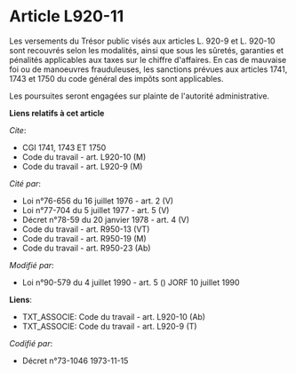 # Article L920-11

Les versements du Trésor public visés aux articles L. 920-9 et L. 920-10 sont recouvrés selon les modalités, ainsi que sous
les sûretés, garanties et pénalités applicables aux taxes sur le chiffre d'affaires. En cas de mauvaise foi ou de manoeuvres
frauduleuses, les sanctions prévues aux articles 1741, 1743 et 1750 du code général des impôts sont applicables.

Les poursuites seront engagées sur plainte de l'autorité administrative.

**Liens relatifs à cet article**

_Cite_:

  - CGI 1741, 1743 ET 1750
  - Code du travail - art. L920-10 (M)
  - Code du travail - art. L920-9 (M)

_Cité par_:

  - Loi n°76-656 du 16 juillet 1976 - art. 2 (V)
  - Loi n°77-704 du 5 juillet 1977 - art. 5 (V)
  - Décret n°78-59 du 20 janvier 1978 - art. 4 (V)
  - Code du travail - art. R950-13 (VT)
  - Code du travail - art. R950-19 (M)
  - Code du travail - art. R950-23 (Ab)

_Modifié par_:

  - Loi n°90-579 du 4 juillet 1990 - art. 5 () JORF 10 juillet 1990

**Liens**:

  - TXT_ASSOCIE: Code du travail - art. L920-10 (Ab)
  - TXT_ASSOCIE: Code du travail - art. L920-9 (T)

_Codifié par_:

  - Décret n°73-1046 1973-11-15
